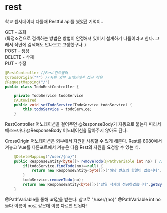 # rest
학교 센서데이터 다룰때 Restful api를 썼었던 기억이..

GET - 조회  
(특정조건으로 검색하는 방법은 방법이 안정해져 있어서 설계하기 나름이라고 한다. 그래서 작년에 검색해도 안나오고 고생했구나..)  
POST - 생성  
DELETE - 삭제  
PUT - 수정   

```java
@RestController //Rest컨트롤러
@CrossOrigin("*") //자원 외부 도메인에서 접근 허용
@RequestMapping("/")
public class TodoRestController {

	private TodoService todoService;
	@Autowired
	public void setTodoService(TodoService todoService) {
		this.todoService = todoService;
	}
```
RestController 어노테이션을 걸어주면 @ResponseBody가 자동으로 붙는다 따라서 메소드마다 @ResponseBody 어노테이션을 달아주지 않아도 된다.

CrossOrigin 어노테이션은 외부에서 자원을 사용할 수 있게 해준다. Rest를 8080에서 켜놓고 Vue를 다른포트에서 켜놓은 다음 Rest의 자원을 요청할 수 있는 식.

```java
	@DeleteMapping("/user/{no}")
	public ResponseEntity<byte[]> removeTodo(@PathVariable int no) { //no를 int로 받는다.
		if(todoService.findTodo(no)==null) {
			return new ResponseEntity<byte[]>("해당 번호의 할일이 없습니다".getBytes(), HttpStatus.NOT_FOUND);
		}
		todoService.removeTodo(no);
		return new ResponseEntity<byte[]>("할일 삭제에 성공하였습니다".getBytes(), HttpStatus.OK);
	}
```
@PathVariable를 통해 url값을 받는다. 참고로 "/user/{no}" @PathVariable int no 둘다 이름이 no로 같은데 이름 다르면 안된다!
